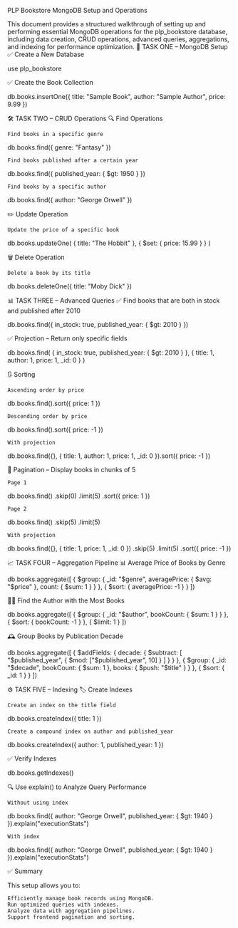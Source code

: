 PLP Bookstore MongoDB Setup and Operations

This document provides a structured walkthrough of setting up and performing essential MongoDB operations for the plp_bookstore database, including data creation, CRUD operations, advanced queries, aggregations, and indexing for performance optimization.
📘 TASK ONE – MongoDB Setup
✅ Create a New Database

use plp_bookstore

✅ Create the Book Collection

db.books.insertOne({ 
    title: "Sample Book", 
    author: "Sample Author", 
    price: 9.99 
})

🛠️ TASK TWO – CRUD Operations
🔍 Find Operations

    Find books in a specific genre

db.books.find({ genre: "Fantasy" })

    Find books published after a certain year

db.books.find({ published_year: { $gt: 1950 } })

    Find books by a specific author

db.books.find({ author: "George Orwell" })

✏️ Update Operation

    Update the price of a specific book

db.books.updateOne(
  { title: "The Hobbit" },
  { $set: { price: 15.99 } }
)

🗑️ Delete Operation

    Delete a book by its title

db.books.deleteOne({ title: "Moby Dick" })

📊 TASK THREE – Advanced Queries
✅ Find books that are both in stock and published after 2010

db.books.find({
  in_stock: true,
  published_year: { $gt: 2010 }
})

✅ Projection – Return only specific fields

db.books.find(
  { in_stock: true, published_year: { $gt: 2010 } },
  { title: 1, author: 1, price: 1, _id: 0 }
)

🔃 Sorting

    Ascending order by price

db.books.find().sort({ price: 1 })

    Descending order by price

db.books.find().sort({ price: -1 })

    With projection

db.books.find({}, { title: 1, author: 1, price: 1, _id: 0 }).sort({ price: -1 })

📄 Pagination – Display books in chunks of 5

    Page 1

db.books.find()
  .skip(0)
  .limit(5)
  .sort({ price: 1 })

    Page 2

db.books.find()
  .skip(5)
  .limit(5)

    With projection

db.books.find({}, { title: 1, price: 1, _id: 0 })
  .skip(5)
  .limit(5)
  .sort({ price: -1 })

📈 TASK FOUR – Aggregation Pipeline
📊 Average Price of Books by Genre

db.books.aggregate([
  {
    $group: {
      _id: "$genre",
      averagePrice: { $avg: "$price" },
      count: { $sum: 1 }
    }
  },
  {
    $sort: { averagePrice: -1 }
  }
])

👨‍💼 Find the Author with the Most Books

db.books.aggregate([
  {
    $group: {
      _id: "$author",
      bookCount: { $sum: 1 }
    }
  },
  {
    $sort: { bookCount: -1 }
  },
  {
    $limit: 1
  }
])

🕰️ Group Books by Publication Decade

db.books.aggregate([
  {
    $addFields: {
      decade: {
        $subtract: [
          "$published_year",
          { $mod: ["$published_year", 10] }
        ]
      }
    }
  },
  {
    $group: {
      _id: "$decade",
      bookCount: { $sum: 1 },
      books: { $push: "$title" }
    }
  },
  {
    $sort: { _id: 1 }
  }
])

⚙️ TASK FIVE – Indexing
🏷️ Create Indexes

    Create an index on the title field

db.books.createIndex({ title: 1 })

    Create a compound index on author and published_year

db.books.createIndex({ author: 1, published_year: 1 })

✅ Verify Indexes

db.books.getIndexes()

🔍 Use explain() to Analyze Query Performance

    Without using index

db.books.find({ 
  author: "George Orwell", 
  published_year: { $gt: 1940 } 
}).explain("executionStats")

    With index

db.books.find({ 
  author: "George Orwell", 
  published_year: { $gt: 1940 } 
}).explain("executionStats")

✅ Summary

This setup allows you to:

    Efficiently manage book records using MongoDB.
    Run optimized queries with indexes.
    Analyze data with aggregation pipelines.
    Support frontend pagination and sorting.

